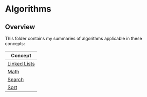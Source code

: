 # Algorithms

## Overview
This folder contains my summaries of algorithms applicable in these concepts:

| Concept                                                                              |
|--------------------------------------------------------------------------------------|
| [Linked Lists](https://github.com/shumarb/learning/tree/main/algorithms/linked-list) |
| [Math](https://github.com/shumarb/learning/tree/main/algorithms/math)                |
| [Search](https://github.com/shumarb/learning/tree/main/algorithms/search)            |
| [Sort](https://github.com/shumarb/learning/tree/main/algorithms/sort)                |
